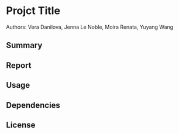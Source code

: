 # Projct Title

Authors: Vera Danilova, Jenna Le Noble, Moira Renata, Yuyang Wang

## Summary

## Report 

## Usage

## Dependencies

## License 
